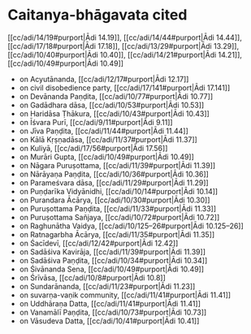 # Caitanya-bhāgavata cited

[[cc/adi/14/19#purport|Ādi 14.19]], [[cc/adi/14/44#purport|Ādi 14.44]], [[cc/adi/17/18#purport|Ādi 17.18]], [[cc/adi/13/29#purport|Ādi 13.29]], [[cc/adi/10/40#purport|Ādi 10.40]], [[cc/adi/14/21#purport|Ādi 14.21]], [[cc/adi/10/49#purport|Ādi 10.49]]

* on Acyutānanda, [[cc/adi/12/17#purport|Ādi 12.17]]
* on civil disobedience party, [[cc/adi/17/141#purport|Ādi 17.141]]
* on Devānanda Paṇḍita, [[cc/adi/10/77#purport|Ādi 10.77]]
* on Gadādhara dāsa, [[cc/adi/10/53#purport|Ādi 10.53]]
* on Haridāsa Ṭhākura, [[cc/adi/10/43#purport|Ādi 10.43]]
* on Īśvara Purī, [[cc/adi/9/11#purport|Ādi 9.11]]
* on Jīva Paṇḍita, [[cc/adi/11/44#purport|Ādi 11.44]]
* on Kālā Kṛṣṇadāsa, [[cc/adi/11/37#purport|Ādi 11.37]]
* on Kuliyā, [[cc/adi/17/56#purport|Ādi 17.56]]
* on Murāri Gupta, [[cc/adi/10/49#purport|Ādi 10.49]]
* on Nāgara Puruṣottama, [[cc/adi/11/39#purport|Ādi 11.39]]
* on Nārāyaṇa Paṇḍita, [[cc/adi/10/36#purport|Ādi 10.36]]
* on Parameśvara dāsa, [[cc/adi/11/29#purport|Ādi 11.29]]
* on Puṇḍarīka Vidyānidhi, [[cc/adi/10/14#purport|Ādi 10.14]]
* on Purandara Ācārya, [[cc/adi/10/30#purport|Ādi 10.30]]
* on Puruṣottama Paṇḍita, [[cc/adi/11/33#purport|Ādi 11.33]]
* on Puruṣottama Sañjaya, [[cc/adi/10/72#purport|Ādi 10.72]]
* on Raghunātha Vaidya, [[cc/adi/10/125–26#purport|Ādi 10.125–26]]
* on Ratnagarbha Ācārya, [[cc/adi/11/35#purport|Ādi 11.35]]
* on Śacīdevī, [[cc/adi/12/42#purport|Ādi 12.42]]
* on Sadāśiva Kavirāja, [[cc/adi/11/39#purport|Ādi 11.39]]
* on Sadāśiva Paṇḍita, [[cc/adi/10/34#purport|Ādi 10.34]]
* on Śivānanda Sena, [[cc/adi/10/49#purport|Ādi 10.49]]
* on Śrīvāsa, [[cc/adi/10/8#purport|Ādi 10.8]]
* on Sundarānanda, [[cc/adi/11/23#purport|Ādi 11.23]]
* on suvarṇa-vaṇik community, [[cc/adi/11/41#purport|Ādi 11.41]]
* on Uddhāraṇa Datta, [[cc/adi/11/41#purport|Ādi 11.41]]
* on Vanamālī Paṇḍita, [[cc/adi/10/73#purport|Ādi 10.73]]
* on Vāsudeva Datta, [[cc/adi/10/41#purport|Ādi 10.41]]
